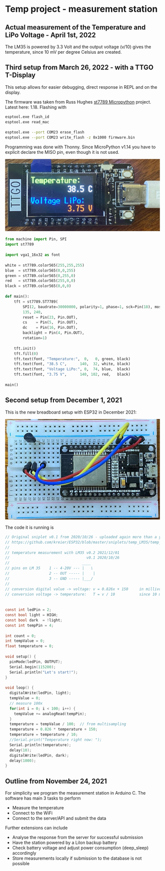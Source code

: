 # Temp project - measurement station




## Actual measurement of the Temperature and LiPo Voltage - April 1st, 2022

The LM35 is powered by 3.3 Volt and the output voltage (v/10) gives the temperature, since 10 mV per degree Celsius are created.





## Third setup from March 26, 2022 - with a TTGO T-Display

This setup allows for easier debugging, direct response in REPL and on the display.

The firmware was taken from Russ Hughes [st7789 Micropython](https://github.com/russhughes/st7789_mpy/) project. Latest here: 1.18. Flashing with
``` sh
esptool.exe flash_id
esptool.exe read_mac

esptool.exe --port COM23 erase_flash
esptool.exe --port COM23 write_flash -z 0x1000 firmware.bin
```

Programming was done with Thonny. Since MicroPython v1.14 you have to explicit declare the MISO pin, even though it is not used.

![t-display-2022](t-display_2022.jpg)

``` py
from machine import Pin, SPI
import st7789

import vga1_16x32 as font

white = st7789.color565(255,255,255)
blue  = st7789.color565(0,0,255)
green = st7789.color565(0,255,0)
red   = st7789.color565(255,0,0)
black = st7789.color565(0,0,0)

def main():
    tft = st7789.ST7789(
        SPI(2, baudrate=30000000, polarity=1, phase=1, sck=Pin(18), mosi=Pin(19)), miso=Pin(14),
        135, 240,
        reset = Pin(23, Pin.OUT),
        cs    = Pin(5,  Pin.OUT),
        dc    = Pin(16, Pin.OUT),
        backlight = Pin(4, Pin.OUT),
        rotation=1)

    tft.init()
    tft.fill(0)
    tft.text(font, "Temperature:",  0,   0, green, black)
    tft.text(font, "38.5 C",      140,  32, white, black)
    tft.text(font, "Voltage LiPo:", 0,  74, blue,  black)
    tft.text(font, "3.75 V",      140, 102, red,   black)

main()
```

## Second setup from December 1, 2021

This is the new breadboard setup with ESP32 in December 2021:

![esp32_2021](esp32_2021.jpg)

The code it is running is
``` c
// Original sniplet v0.1 from 2020/10/26 - uploaded again more than a year later
// https://github.com/kreier/ESP32/blob/master/sniplets/temp_LM35/temp_LM35.ino
//
// temperature measurement with LM35 v0.2 2021/12/01
//                                   v0.1 2020/10/26
//                                 ____
// pins on LM 35    1 -- 4-20V --- |   \
//                  2 -- OUT ----- |    |
//                  3 -- GND ----- |___/
//
// conversion digital value -> voltage: v = 0.826x + 150     in millivolt
// conversion voltage -> temperature:   T = v / 10           since 10 mV per degree Celcius


const int ledPin = 2;
const bool light = HIGH;
const bool dark  = !light;
const int tempPin = 4;

int count = 0; 
int tempValue = 0;
float temperature = 0;

void setup() {
  pinMode(ledPin, OUTPUT);
  Serial.begin(115200);
  Serial.println("Let's start!");
}  

void loop() {
  digitalWrite(ledPin, light);
  tempValue = 0;
  // measure 100x
  for(int i = 0; i < 100; i++) {
    tempValue += analogRead(tempPin);
  }
  temperature = tempValue / 100;  // from multisampling
  temperature = 0.826 * temperature + 150;
  temperature = temperature / 10; 
  //Serial.print("Temperature right now: ");
  Serial.println(temperature);
  delay(10);
  digitalWrite(ledPin, dark);
  delay(1000);
}
```

## Outline from November 24, 2021

For simplicity we program the measurement station in Arduino C.  The software has main 3 tasks to perform

- Measure the temperature
- Connect to the WiFi
- Connect to the server/API and submit the data

Further extensions can include

- Analyse the response from the server for successful submission
- Have the station powered by a LiIon backup battery
- Check battery voltage and adjust power consumption (deep_sleep) accordingly
- Store measurements locally if submission to the database is not possible
